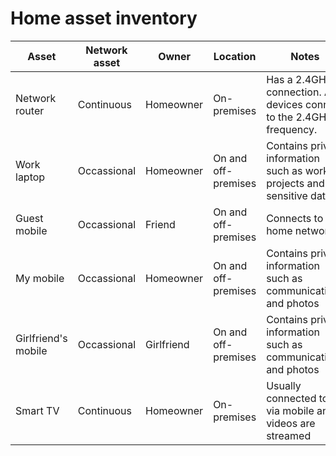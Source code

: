 # Home asset inventory

| Asset | Network asset | Owner | Location | Notes | Sensitivity |
|-|-|-|-|-|-|
|Network router|Continuous|Homeowner|On-premises|Has a 2.4GHz connection. All devices connect to the 2.4GHz frequency. |Confidental|
|Work laptop|Occassional|Homeowner|On and off-premises|Contains private information such as work projects and sensitive data|Restricted|
|Guest mobile|Occassional|Friend|On and off-premises|Connects to my home network|Restricted|Internal-only|
|My mobile|Occassional|Homeowner|On and off-premises|Contains private information such as communications and photos|Restricted|
|Girlfriend's mobile|Occassional|Girlfriend|On and off-premises|Contains private information such as communications and photos|Restricted|
|Smart TV|Continuous|Homeowner|On-premises|Usually connected to via mobile and videos are streamed|Internal-only|
